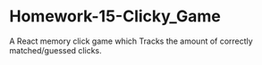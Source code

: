 # Homework-15-Clicky_Game
A React memory click game which Tracks the amount of correctly  matched/guessed clicks. 
